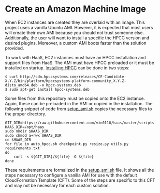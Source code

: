 # Create an Amazon Machine Image

When EC2 instances are created they are overlaid with an image.
This project uses a vanilla Ubuntu AMI.
However, it is expected that most users will create their own AMI because
you should not trust someone else.
Additionally, the user will want to install a specific the HPCC version and
desired plugins.
Moreover, a custom AMI boots faster than the solution provided.

To work with HaaS, EC2 instances must have an HPCC installation and
support files from HaaS.
The AMI must have HPCC preloaded or it must be installed on startup.
[Installing HPCC](http://cdn.hpccsystems.com/releases/CE-Candidate-%7Bcurrent_version%7D/docs/Installing_and_RunningTheHPCCPlatform-%7Bcurrent_version_full%7D.pdf)
can be done in two steps:
```
$ curl http://cdn.hpccsystems.com/releases/CE-Candidate-X.Y.Z/bin/platform/hpccsystems-platform-community_X.Y.Z-disto_amd64.deb -o hpcc-systems.deb
$ sudo apt-get install hpcc-systems.deb
```

Some files from this repository must be copied onto the EC2
instance.
Again, these can be preloaded in the AMI or copied in the
installation.
The following snippet of code from
[setup_ami.sh](https://github.com/vin0110/haas/blob/master/scripts/setup_ami.sh)
copies the necessary files to the proper directory.
```
GIT_DIR=https://raw.githubusercontent.com/vin0110/haas/master/scripts
HAAS_DIR=/opt/haas
sudo mkdir $HAAS_DIR
sudo chmod a+rwx $HAAS_DIR
cd $HAAS_DIR
for file in auto_hpcc.sh checkpoint.py resize.py utils.py requirements.txt
do
    curl -s ${GIT_DIR}/${file} -O ${file}
done
```

These requirements are formalized in the
[setup_ami.sh](https://github.com/vin0110/haas/blob/master/scripts/setup_ami.sh)
file.
It shows all the steps necessary to configure a vanilla AMI for
use with the default CloudFormation Template (CFT).
Some of the steps are specific to this CFT and may not be
necessary for each custom solution.

